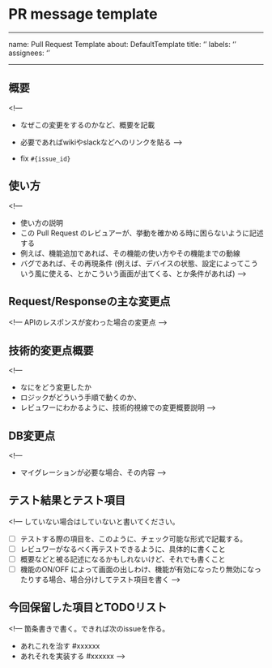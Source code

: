 # PR message template
- - - -
name: Pull Request Template
about: DefaultTemplate
title: ‘’
labels: ‘’
assignees: ‘’

- - - -

## 概要

<!—
* なぜこの変更をするのかなど、概要を記載
* 必要であればwikiやslackなどへのリンクを貼る
—>

* fix `#{issue_id}`


## 使い方

<!—
* 使い方の説明
* この Pull Request のレビュアーが、挙動を確かめる時に困らないように記述する
* 例えば、機能追加であれば、その機能の使い方やその機能までの動線
* バグであれば、その再現条件 (例えば、デバイスの状態、設定によってこういう風に使える、とかこういう画面が出てくる、とか条件があれば)
—>

## Request/Responseの主な変更点

<!— APIのレスポンスが変わった場合の変更点 —>

## 技術的変更点概要

<!—
* なにをどう変更したか
* ロジックがどういう手順で動くのか、
* レビュワーにわかるように、技術的視線での変更概要説明
—>

## DB変更点

<!—
* マイグレーションが必要な場合、その内容
—>

## テスト結果とテスト項目

<!—
していない場合はしていないと書いてください。

* [ ] テストする際の項目を、このように、チェック可能な形式で記載する。
* [ ] レビュワーがなるべく再テストできるように、具体的に書くこと
* [ ] 概要などと被る記述になるかもしれないけど、それでも書くこと
* [ ] 機能のON/OFF によって画面の出しわけ、機能が有効になったり無効になったりする場合、場合分けしてテスト項目を書く
—>

## 今回保留した項目とTODOリスト

<!—
箇条書きで書く。できれば次のissueを作る。

* あれこれを治す #xxxxxx
* あれそれを実装する #xxxxxx
—>
